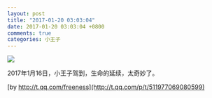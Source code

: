 ```yaml
---
layout: post
title: "2017-01-20 03:03:04"
date: 2017-01-20 03:03:04 +0800
comments: true
categories: 小王子
---
```


![](http://okqmqrbgo.bkt.clouddn.com/201701200303041.jpg)

>
2017年1月16日，小王子驾到，生命的延续，太奇妙了。
>
[by http://t.qq.com/freeness](http://t.qq.com/p/t/511977069080599)